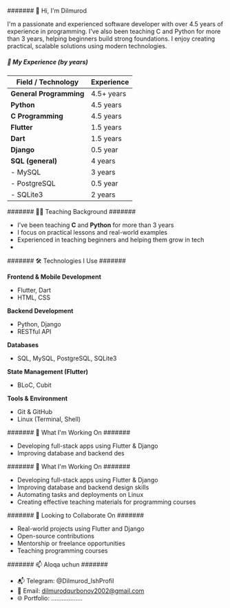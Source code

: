 ####### 👋 Hi, I'm Dilmurod

I'm a passionate and experienced software developer with over 4.5 years of experience in programming. I’ve also been teaching C and Python for more than 3 years, helping beginners build strong foundations. I enjoy creating practical, scalable solutions using modern technologies.
 ##### 💬 My Experience (by years)
 
| Field / Technology        | Experience       |
|---------------------------|------------------|
| **General Programming**   | 4.5+ years        |
| **Python**                | 4.5 years         |
| **C Programming**         | 4.5 years         |
| **Flutter**               | 1.5 years         |
| **Dart**                  | 1.5 years         |a
| **Django**                | 0.5 year          |
| **SQL (general)**         | 4 years           |
| - MySQL                   | 3 years           |
| - PostgreSQL              | 0.5 year          |
| - SQLite3                 | 2 years           |

####### 🧑‍🏫 Teaching Background  #######
- I’ve been teaching **C** and **Python** for more than 3 years  
- I focus on practical lessons and real-world examples  
- Experienced in teaching beginners and helping them grow in tech
- 
####### 🛠 Technologies I Use  #######

**Frontend & Mobile Development**  
- Flutter, Dart  
- HTML, CSS

**Backend Development**  
- Python, Django  
- RESTful API
  
**Databases**
- SQL, MySQL, PostgreSQL, SQLite3
  
**State Management (Flutter)**  
- BLoC, Cubit
  
**Tools & Environment**  
- Git & GitHub  
- Linux (Terminal, Shell)

####### 🚀 What I'm Working On #######
- Developing full-stack apps using Flutter & Django  
- Improving database and backend des
  
####### 🚀 What I'm Working On  #######
- Developing full-stack apps using Flutter & Django  
- Improving database and backend design skills  
- Automating tasks and deployments on Linux  
- Creating effective teaching materials for programming courses
  
####### 🤝 Looking to Collaborate On  #######
- Real-world projects using Flutter and Django  
- Open-source contributions  
- Mentorship or freelance opportunities  
- Teaching programming courses
 
####### 📫 Aloqa uchun   #######
- 📬 Telegram: @Dilmurod_IshProfil  
- 📧 Email: dilmurodqurbonov2002@gmail.com  
- 🌐 Portfolio: ..................
